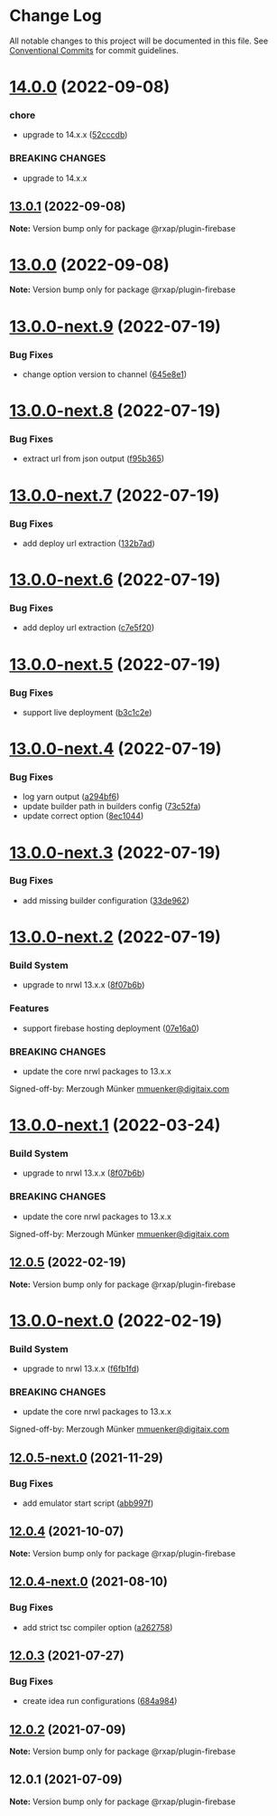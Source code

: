 # Change Log

All notable changes to this project will be documented in this file.
See [Conventional Commits](https://conventionalcommits.org) for commit guidelines.

# [14.0.0](https://gitlab.com/rxap/schematics/compare/@rxap/plugin-firebase@13.0.1...@rxap/plugin-firebase@14.0.0) (2022-09-08)


### chore

* upgrade to 14.x.x ([52cccdb](https://gitlab.com/rxap/schematics/commit/52cccdb066599a3c333117107a06169e5d42c604))


### BREAKING CHANGES

* upgrade to 14.x.x





## [13.0.1](https://gitlab.com/rxap/schematics/compare/@rxap/plugin-firebase@13.0.0...@rxap/plugin-firebase@13.0.1) (2022-09-08)

**Note:** Version bump only for package @rxap/plugin-firebase





# [13.0.0](https://gitlab.com/rxap/schematics/compare/@rxap/plugin-firebase@13.0.0-next.9...@rxap/plugin-firebase@13.0.0) (2022-09-08)

**Note:** Version bump only for package @rxap/plugin-firebase





# [13.0.0-next.9](https://gitlab.com/rxap/schematics/compare/@rxap/plugin-firebase@13.0.0-next.8...@rxap/plugin-firebase@13.0.0-next.9) (2022-07-19)


### Bug Fixes

* change option version to channel ([645e8e1](https://gitlab.com/rxap/schematics/commit/645e8e197810f1b809246ff83cad0d6fc90481cf))





# [13.0.0-next.8](https://gitlab.com/rxap/schematics/compare/@rxap/plugin-firebase@13.0.0-next.7...@rxap/plugin-firebase@13.0.0-next.8) (2022-07-19)


### Bug Fixes

* extract url from json output ([f95b365](https://gitlab.com/rxap/schematics/commit/f95b365ffa1615d98069221894b883a0139972d2))





# [13.0.0-next.7](https://gitlab.com/rxap/schematics/compare/@rxap/plugin-firebase@13.0.0-next.6...@rxap/plugin-firebase@13.0.0-next.7) (2022-07-19)


### Bug Fixes

* add deploy url extraction ([132b7ad](https://gitlab.com/rxap/schematics/commit/132b7ad13a04c3350b14b5a1c3cd6198effa9288))





# [13.0.0-next.6](https://gitlab.com/rxap/schematics/compare/@rxap/plugin-firebase@13.0.0-next.5...@rxap/plugin-firebase@13.0.0-next.6) (2022-07-19)


### Bug Fixes

* add deploy url extraction ([c7e5f20](https://gitlab.com/rxap/schematics/commit/c7e5f200b05975e4f3fc59133dee3cdabc9fee2f))





# [13.0.0-next.5](https://gitlab.com/rxap/schematics/compare/@rxap/plugin-firebase@13.0.0-next.4...@rxap/plugin-firebase@13.0.0-next.5) (2022-07-19)


### Bug Fixes

* support live deployment ([b3c1c2e](https://gitlab.com/rxap/schematics/commit/b3c1c2eb9fe66ddad864f56e2f63f418d5a7bc6f))





# [13.0.0-next.4](https://gitlab.com/rxap/schematics/compare/@rxap/plugin-firebase@13.0.0-next.3...@rxap/plugin-firebase@13.0.0-next.4) (2022-07-19)


### Bug Fixes

* log yarn output ([a294bf6](https://gitlab.com/rxap/schematics/commit/a294bf63d40e58fb343f27567871ee73baecee22))
* update builder path in builders config ([73c52fa](https://gitlab.com/rxap/schematics/commit/73c52fae11964d33d2d0aff2481763985e206c1c))
* update correct option ([8ec1044](https://gitlab.com/rxap/schematics/commit/8ec1044e8bb3a5dfae172275477331a37ce8bf3a))





# [13.0.0-next.3](https://gitlab.com/rxap/schematics/compare/@rxap/plugin-firebase@13.0.0-next.2...@rxap/plugin-firebase@13.0.0-next.3) (2022-07-19)


### Bug Fixes

* add missing builder configuration ([33de962](https://gitlab.com/rxap/schematics/commit/33de96254da0b64a2a661e6599246f9bc081df53))





# [13.0.0-next.2](https://gitlab.com/rxap/schematics/compare/@rxap/plugin-firebase@12.0.5...@rxap/plugin-firebase@13.0.0-next.2) (2022-07-19)


### Build System

* upgrade to nrwl 13.x.x ([8f07b6b](https://gitlab.com/rxap/schematics/commit/8f07b6b82fb82e8b70fbc82bd91a08d69cc52692))


### Features

* support firebase hosting deployment ([07e16a0](https://gitlab.com/rxap/schematics/commit/07e16a063e993f3b41f7cda1a77842f98dc95dde))


### BREAKING CHANGES

* update the core nrwl packages to 13.x.x

Signed-off-by: Merzough Münker <mmuenker@digitaix.com>





# [13.0.0-next.1](https://gitlab.com/rxap/schematics/compare/@rxap/plugin-firebase@12.0.5...@rxap/plugin-firebase@13.0.0-next.1) (2022-03-24)


### Build System

* upgrade to nrwl 13.x.x ([8f07b6b](https://gitlab.com/rxap/schematics/commit/8f07b6b82fb82e8b70fbc82bd91a08d69cc52692))


### BREAKING CHANGES

* update the core nrwl packages to 13.x.x

Signed-off-by: Merzough Münker <mmuenker@digitaix.com>





## [12.0.5](https://gitlab.com/rxap/schematics/compare/@rxap/plugin-firebase@12.0.5-next.0...@rxap/plugin-firebase@12.0.5) (2022-02-19)

**Note:** Version bump only for package @rxap/plugin-firebase





# [13.0.0-next.0](https://gitlab.com/rxap/schematics/compare/@rxap/plugin-firebase@12.0.5-next.0...@rxap/plugin-firebase@13.0.0-next.0) (2022-02-19)


### Build System

* upgrade to nrwl 13.x.x ([f6fb1fd](https://gitlab.com/rxap/schematics/commit/f6fb1fde34006136be4dadd72795d2d43207072a))


### BREAKING CHANGES

* update the core nrwl packages to 13.x.x

Signed-off-by: Merzough Münker <mmuenker@digitaix.com>





## [12.0.5-next.0](https://gitlab.com/rxap/schematics/compare/@rxap/plugin-firebase@12.0.4...@rxap/plugin-firebase@12.0.5-next.0) (2021-11-29)


### Bug Fixes

* add emulator start script ([abb997f](https://gitlab.com/rxap/schematics/commit/abb997fdb4bdb2f6c8d0d68e3248f9dee94c1634))





## [12.0.4](https://gitlab.com/rxap/schematics/compare/@rxap/plugin-firebase@12.0.4-next.0...@rxap/plugin-firebase@12.0.4) (2021-10-07)

**Note:** Version bump only for package @rxap/plugin-firebase





## [12.0.4-next.0](https://gitlab.com/rxap/schematics/compare/@rxap/plugin-firebase@12.0.3...@rxap/plugin-firebase@12.0.4-next.0) (2021-08-10)


### Bug Fixes

* add strict tsc compiler option ([a262758](https://gitlab.com/rxap/schematics/commit/a2627582222671e58f6feaed0309d33ab13e6984))





## [12.0.3](https://gitlab.com/rxap/schematics/compare/@rxap/plugin-firebase@12.0.2...@rxap/plugin-firebase@12.0.3) (2021-07-27)


### Bug Fixes

* create idea run configurations ([684a984](https://gitlab.com/rxap/schematics/commit/684a984efa872fbd157b08cf4e57093c3c1fa395))





## [12.0.2](https://gitlab.com/rxap/schematics/compare/@rxap/plugin-firebase@12.0.1...@rxap/plugin-firebase@12.0.2) (2021-07-09)

**Note:** Version bump only for package @rxap/plugin-firebase





## 12.0.1 (2021-07-09)

**Note:** Version bump only for package @rxap/plugin-firebase
